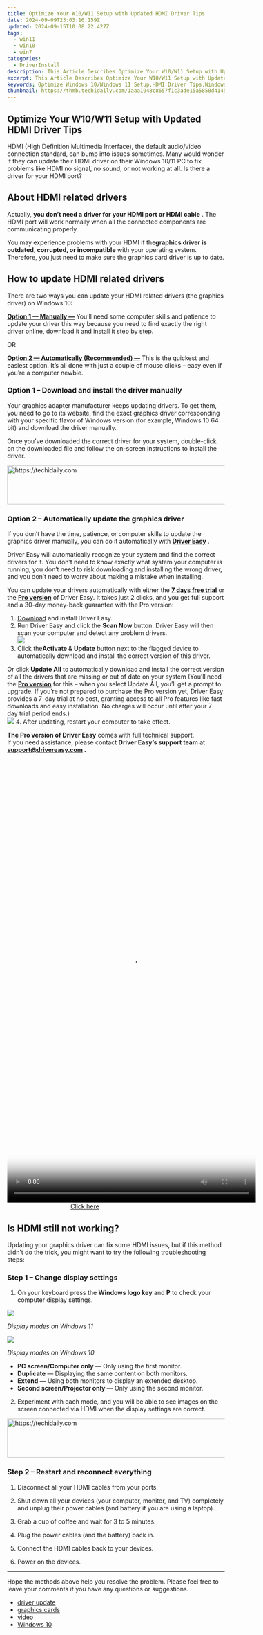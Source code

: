 ```yaml
---
title: Optimize Your W10/W11 Setup with Updated HDMI Driver Tips
date: 2024-09-09T23:03:16.159Z
updated: 2024-09-15T10:08:22.427Z
tags:
  - win11
  - win10
  - win7
categories:
  - DriverInstall
description: This Article Describes Optimize Your W10/W11 Setup with Updated HDMI Driver Tips
excerpt: This Article Describes Optimize Your W10/W11 Setup with Updated HDMI Driver Tips
keywords: Optimize Windows 10/Windows 11 Setup,HDMI Driver Tips,Windows 10/W11 Configuration,HDMI Optimization Techniques,Latest HDMI Drivers for W10/W11,Enhancing Display Settings in Windows 11/10,Improve Audio/Video Quality on Windows Systems
thumbnail: https://thmb.techidaily.com/1aaa1948c8657f1c3ade15a5850d4145b4cb86fea7e0bf45a6a316b50b831479.jpg
---
```


## Optimize Your W10/W11 Setup with Updated HDMI Driver Tips

 HDMI (High Definition Multimedia Interface), the default audio/video connection standard, can bump into issues sometimes. Many would wonder if they can update their HDMI driver on their Windows 10/11 PC to fix problems like HDMI no signal, no sound, or not working at all. Is there a driver for your HDMI port?

## About HDMI related drivers

 Actually, **you don’t need a driver for your HDMI port or HDMI cable** . The HDMI port will work normally when all the connected components are communicating properly.

 You may experience problems with your HDMI if the**graphics driver is outdated, corrupted, or incompatible** with your operating system. Therefore, you just need to make sure the graphics card driver is up to date.

## How to update HDMI related drivers

 There are two ways you can update your HDMI related drivers (the graphics driver) on Windows 10:

[**Option 1 — Manually —**](#option-1) You’ll need some computer skills and patience to update your driver this way because you need to find exactly the right driver online, download it and install it step by step.

OR

[**Option 2 — Automatically (Recommended) —**](#option-2) This is the quickest and easiest option. It’s all done with just a couple of mouse clicks – easy even if you’re a computer newbie.

### Option 1 – Download and install the driver manually

 Your graphics adapter manufacturer keeps updating drivers. To get them, you need to go to its website, find the exact graphics driver corresponding with your specific flavor of Windows version (for example, Windows 10 64 bit) and download the driver manually.

 Once you’ve downloaded the correct driver for your system, double-click on the downloaded file and follow the on-screen instructions to install the driver.

<!-- affiliate ads begin -->
<a href="https://appsumo.8odi.net/c/5597632/2132160/7443" target="_top" id="2132160">
  <img src="//a.impactradius-go.com/display-ad/7443-2132160" border="0" alt="https://techidaily.com" width="600" height="90"/>
</a>
<img height="0" width="0" src="https://appsumo.8odi.net/i/5597632/2132160/7443" style="position:absolute;visibility:hidden;" border="0" />
<!-- affiliate ads end -->

### Option 2 – Automatically update the graphics driver

 If you don’t have the time, patience, or computer skills to update the graphics driver manually, you can do it automatically with **[Driver Easy](https://tools.techidaily.com/drivereasy/download/)**  .

 Driver Easy will automatically recognize your system and find the correct drivers for it. You don’t need to know exactly what system your computer is running, you don’t need to risk downloading and installing the wrong driver, and you don’t need to worry about making a mistake when installing.

 You can update your drivers automatically with either the [**7 days free trial**](https://tools.techidaily.com/drivereasy/download/) or the [**Pro version**](https://tools.techidaily.com/drivereasy/download/) of Driver Easy. It takes just 2 clicks, and you get full support and a 30-day money-back guarantee with the Pro version:

1. [Download](https://tools.techidaily.com/drivereasy/download/) and install Driver Easy.
2. Run Driver Easy and click the **Scan Now** button. Driver Easy will then scan your computer and detect any problem drivers.  
![](https://www.drivereasy.com/wp-content/uploads/2020/10/6_0_scan-now.jpg)
3. Click the**Activate & Update** button next to the flagged device to automatically download and install the correct version of this driver.  

 Or click **Update All** to automatically download and install the correct version of all the drivers that are missing or out of date on your system (You’ll need the **[Pro version](https://tools.techidaily.com/drivereasy/download/)**  for this – when you select Update All, you’ll get a prompt to upgrade. If you’re not prepared to purchase the Pro version yet, Driver Easy provides a 7-day trial at no cost, granting access to all Pro features like fast downloads and easy installation. No charges will occur until after your 7-day trial period ends.)  
![](https://www.drivereasy.com/wp-content/uploads/2020/09/graphics-card-and-chipset..jpg)
4. After updating, restart your computer to take effect.

**The Pro version of Driver Easy** comes with full technical support.  
 If you need assistance, please contact **Driver Easy’s support team** at **[support@drivereasy.com](mailto:support@drivereasy.com) .**

<!-- affiliate ads begin -->
<span id="2127886">
					<video width="576" height="1024" style="cursor:pointer"
           poster="//a.impactradius-go.com/display-clicktoplayimage/2127886.png"
           onclick="if(!this.playClicked){this.play();this.setAttribute('controls',true);this.playClicked=true;}">
	   <source src="//a.impactradius-go.com/display-ad/18498-2127886">
	   <img src="//a.impactradius-go.com/display-clicktoplayimage/2127886.png" style="border: none; height: 100%; width: 100%; object-fit: contain">
	</video>
	<div style="width:360px;text-align:center"><a href="javascript:window.open(decodeURIComponent('https%3A%2F%2Funicoeye.pxf.io%2Fc%2F5597632%2F2127886%2F18498'), '_blank');void(0);">Click here</a></div>
</span>
<img height="0" width="0" src="https://imp.pxf.io/i/5597632/2127886/18498" style="position:absolute;visibility:hidden;" border="0" />
<!-- affiliate ads end -->

## Is HDMI still not working?

 Updating your graphics driver can fix some HDMI issues, but if this method didn’t do the trick, you might want to try the following troubleshooting steps:

### Step 1 – Change display settings

 1) On your keyboard press the **Windows logo key** and **P** to check your computer display settings.

![](https://images.drivereasy.com/wp-content/uploads/2022/02/extend.jpg)

_Display modes on Windows 11_

![](https://images.drivereasy.com/wp-content/uploads/2021/01/project-mode.jpg)

_Display modes on Windows 10_

* **PC screen/Computer only** — Only using the first monitor.
* **Duplicate** — Displaying the same content on both monitors.
* **Extend** — Using both monitors to display an extended desktop.
* **Second screen/Projector only** — Only using the second monitor.

 2) Experiment with each mode, and you will be able to see images on the screen connected via HDMI when the display settings are correct.

<!-- affiliate ads begin -->
<a href="https://appsumo.8odi.net/c/5597632/2137394/7443" target="_top" id="2137394">
  <img src="//a.impactradius-go.com/display-ad/7443-2137394" border="0" alt="https://techidaily.com" width="600" height="90"/>
</a>
<img height="0" width="0" src="https://appsumo.8odi.net/i/5597632/2137394/7443" style="position:absolute;visibility:hidden;" border="0" />
<!-- affiliate ads end -->

### Step 2 – Restart and reconnect everything

1) Disconnect all your HDMI cables from your ports.

2) Shut down all your devices (your computer, monitor, and TV) completely and unplug their power cables (and battery if you are using a laptop).

3) Grab a cup of coffee and wait for 3 to 5 minutes.

4) Plug the power cables (and the battery) back in.

5) Connect the HDMI cables back to your devices.

6) Power on the devices.

---

 Hope the methods above help you resolve the problem. Please feel free to leave your comments if you have any questions or suggestions.

* [driver update](https://store.drivereasy.com/order/cart.php?PRODS=4731822&QTY=1&AFFILIATE=108875)
* [graphics cards](https://tools.techidaily.com/drivereasy/download/)
* [video](https://tools.techidaily.com/drivereasy/download/)
* [Windows 10](https://tools.techidaily.com/drivereasy/download/)

<ins class="adsbygoogle"
     style="display:block"
     data-ad-format="autorelaxed"
     data-ad-client="ca-pub-7571918770474297"
     data-ad-slot="1223367746"></ins>

<ins class="adsbygoogle"
     style="display:block"
     data-ad-client="ca-pub-7571918770474297"
     data-ad-slot="8358498916"
     data-ad-format="auto"
     data-full-width-responsive="true"></ins>




